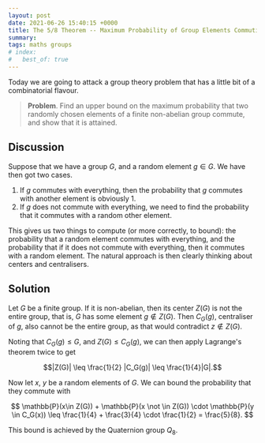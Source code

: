 ```yaml
---
layout: post
date: 2021-06-26 15:40:15 +0000
title: The 5/8 Theorem -- Maximum Probability of Group Elements Commuting
summary:
tags: maths groups
# index:
#   best_of: true
---
```


Today we are going to attack a group theory problem that has a little bit of a combinatorial flavour.

> **Problem**. Find an upper bound on the maximum probability that two randomly chosen elements of a finite non-abelian group commute, and show that it is attained.

## Discussion

Suppose that we have a group $G$, and a random element $g \in G$. We have then got two cases.

1. If $g$ commutes with everything, then the probability that $g$ commutes with another element is obviously 1.
2. If $g$ does not commute with everything, we need to find the probability that it commutes with a random other element.

This gives us two things to compute (or more correctly, to bound): the probability that a random element commutes with everything, and the probability that if it does not commute with everything, then it commutes with a random element.
The natural approach is then clearly thinking about centers and centralisers.

## Solution

Let $G$ be a finite group. If it is non-abelian, then its center $Z(G)$ is not the entire group, that is, $G$ has some element $g \not \in Z(G)$.
Then $C_G(g)$, centraliser of $g$, also cannot be the entire group, as that would contradict $z \not \in Z(G)$.

Noting that $C_G(g) \leq G$, and $Z(G) \leq C_G(g)$, we can then apply Lagrange's theorem twice to get

$$|Z(G)| \leq \frac{1}{2} |C_G(g)| \leq \frac{1}{4}|G|.$$

Now let $x$, $y$ be a random elements of $G$. We can bound the probability that they commute with

$$
\mathbb{P}(x\in Z(G)) + \mathbb{P}(x \not \in Z(G)) \cdot \mathbb{P}(y \in C_G(x)) \leq \frac{1}{4} + \frac{3}{4} \cdot \frac{1}{2} = \frac{5}{8}.
$$

This bound is achieved by the Quaternion group $Q_8$.
